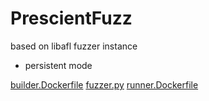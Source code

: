 # PrescientFuzz

based on libafl fuzzer instance 
  - persistent mode

[builder.Dockerfile](builder.Dockerfile)
[fuzzer.py](fuzzer.py)
[runner.Dockerfile](runner.Dockerfile)
